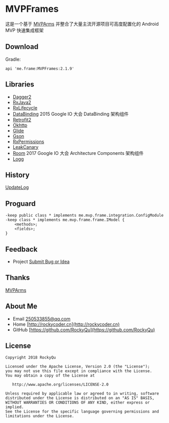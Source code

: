 # MVPFrames
这是一个基于 [MVPArms](https://github.com/JessYanCoding/MVPArms) 并整合了大量主流开源项目可高度配置化的 Android MVP 快速集成框架

## Download
Gradle:
```
api 'me.frame:MVPFrames:2.1.9'
```

## Libraries
* [Dagger2](https://google.github.io/dagger)  
* [RxJava2](https://github.com/ReactiveX/RxJava)  
* [RxLifecycle](https://github.com/trello/RxLifecycle)  
* [DataBinding](https://developer.android.google.cn/reference/android/databinding/package-summary)  2015 Google IO 大会 DataBinding 架构组件
* [Retrofit2](https://github.com/square/retrofit)  
* [Okhttp](https://github.com/square/okhttp)  
* [Glide](https://github.com/bumptech/glide)  
* [Gson](https://github.com/google/gson)  
* [RxPermissions](https://github.com/tbruyelle/RxPermissions)  
* [LeakCanary](https://github.com/square/leakcanary)  
* [Room](https://developer.android.com/topic/libraries/architecture/room.html)  2017 Google IO 大会 Architecture Components 架构组件
* [Logg](https://github.com/RockyQu/Logg)  

## History
[UpdateLog](https://github.com/RockyQu/MVPFrames/releases)

## Proguard
```
-keep public class * implements me.mvp.frame.integration.ConfigModule
-keep class * implements me.mvp.frame.frame.IModel {
    <methods>;
    <fields>;
}
```
       
## Feedback
* Project  [Submit Bug or Idea](https://github.com/RockyQu/MVPFrames/issues)

## Thanks
[MVPArms](https://github.com/JessYanCoding/MVPArms)

## About Me
* Email [250533855@qq.com](250533855@qq.com)  
* Home [http://rockycoder.cn](http://rockycoder.cn)  
* GitHub [https://github.com/RockyQu](https://github.com/RockyQu)  

## License
```
Copyright 2018 RockyQu

Licensed under the Apache License, Version 2.0 (the "License");
you may not use this file except in compliance with the License.
You may obtain a copy of the License at

   http://www.apache.org/licenses/LICENSE-2.0

Unless required by applicable law or agreed to in writing, software
distributed under the License is distributed on an "AS IS" BASIS,
WITHOUT WARRANTIES OR CONDITIONS OF ANY KIND, either express or implied.
See the License for the specific language governing permissions and
limitations under the License.
```
